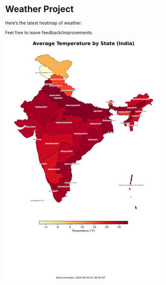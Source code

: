 # Weather Project

Here’s the latest heatmap of weather:

Feel free to leave feedback/improvements.

![India Heatmap](docs/assets/india_heatmap.png?v=DAE565)
